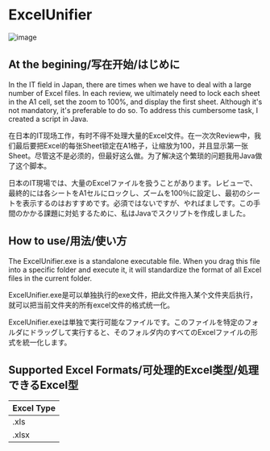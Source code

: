 # ExcelUnifier
![image](https://github.com/HAYATE0578/excel-unifier/assets/78299959/a5cc2eac-5ca4-4c1c-882b-d02922550417)

## At the begining/写在开始/はじめに

In the IT field in Japan, there are times when we have to deal with a large number of Excel files. In each review, we ultimately need to lock each sheet in the A1 cell, set the zoom to 100%, and display the first sheet. Although it's not mandatory, it's preferable to do so. To address this cumbersome task, I created a script in Java.  

在日本的IT现场工作，有时不得不处理大量的Excel文件。在一次次Review中，我们最后要把Excel的每张Sheet锁定在A1格子，让缩放为100，并且显示第一张Sheet。尽管这不是必须的，但最好这么做。为了解决这个繁琐的问题我用Java做了这个脚本。  

日本のIT現場では、大量のExcelファイルを扱うことがあります。レビューで、最終的には各シートをA1セルにロックし、ズームを100％に設定し、最初のシートを表示するのはおすすめです。必須ではないですが、やればましです。この手間のかかる課題に対処するために、私はJavaでスクリプトを作成しました。  

## How to use/用法/使い方
The ExcelUnifier.exe is a standalone executable file. When you drag this file into a specific folder and execute it, it will standardize the format of all Excel files in the current folder.  

ExcelUnifier.exe是可以单独执行的exe文件，把此文件拖入某个文件夹后执行，就可以把当前文件夹的所有excel文件的格式统一化。  

ExcelUnifier.exeは単独で実行可能なファイルです。このファイルを特定のフォルダにドラッグして実行すると、そのフォルダ内のすべてのExcelファイルの形式を統一化します。  

## Supported Excel Formats/可处理的Excel类型/処理できるExcel型
  

| Excel Type |
|-------|
| .xls|
| .xlsx |
